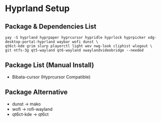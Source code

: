 # Hyprland Setup

## Package & Dependencies List
```
yay -S hyprland hyprpaper hyprcursor hypridle hyprlock hyprpicker xdg-desktop-portal-hyprland waybar wofi dunst \
qt6ct-kde grim slurp playerctl light wev nwg-look cliphist wlogout \
git ntfs-3g qt5-wayland qt6-wayland xwaylandvideobridge --needed
```

## Package List (Manual Install)
- Bibata-cursor (Hyprcursor Compatible)

## Package Alternative
- dunst -> mako
- wofi -> rofi-wayland
- qt6ct-kde -> qt6ct 
